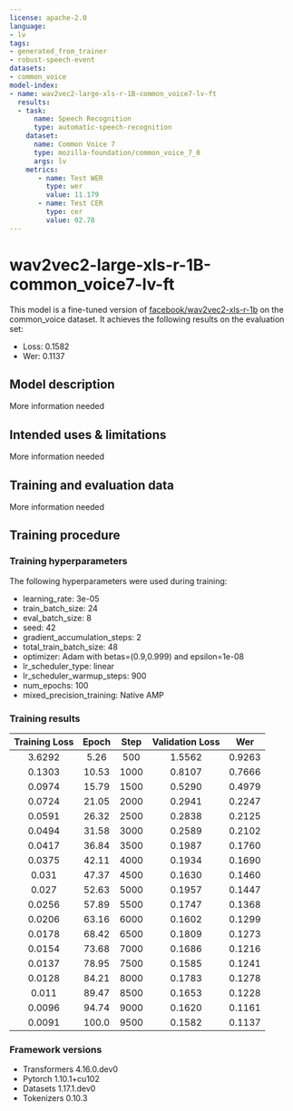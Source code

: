 ```yaml
---
license: apache-2.0
language:
- lv
tags:
- generated_from_trainer
- robust-speech-event
datasets:
- common_voice
model-index:
- name: wav2vec2-large-xls-r-1B-common_voice7-lv-ft
  results:
  - task: 
      name: Speech Recognition
      type: automatic-speech-recognition
    dataset:
      name: Common Voice 7
      type: mozilla-foundation/common_voice_7_0
      args: lv
    metrics:
       - name: Test WER
         type: wer
         value: 11.179
       - name: Test CER
         type: cer
         value: 02.78         
---
```


<!-- This model card has been generated automatically according to the information the Trainer had access to. You
should probably proofread and complete it, then remove this comment. -->

# wav2vec2-large-xls-r-1B-common_voice7-lv-ft

This model is a fine-tuned version of [facebook/wav2vec2-xls-r-1b](https://huggingface.co/facebook/wav2vec2-xls-r-1b) on the common_voice dataset.
It achieves the following results on the evaluation set:
- Loss: 0.1582
- Wer: 0.1137

## Model description

More information needed

## Intended uses & limitations

More information needed

## Training and evaluation data

More information needed

## Training procedure

### Training hyperparameters

The following hyperparameters were used during training:
- learning_rate: 3e-05
- train_batch_size: 24
- eval_batch_size: 8
- seed: 42
- gradient_accumulation_steps: 2
- total_train_batch_size: 48
- optimizer: Adam with betas=(0.9,0.999) and epsilon=1e-08
- lr_scheduler_type: linear
- lr_scheduler_warmup_steps: 900
- num_epochs: 100
- mixed_precision_training: Native AMP

### Training results

| Training Loss | Epoch | Step | Validation Loss | Wer    |
|:-------------:|:-----:|:----:|:---------------:|:------:|
| 3.6292        | 5.26  | 500  | 1.5562          | 0.9263 |
| 0.1303        | 10.53 | 1000 | 0.8107          | 0.7666 |
| 0.0974        | 15.79 | 1500 | 0.5290          | 0.4979 |
| 0.0724        | 21.05 | 2000 | 0.2941          | 0.2247 |
| 0.0591        | 26.32 | 2500 | 0.2838          | 0.2125 |
| 0.0494        | 31.58 | 3000 | 0.2589          | 0.2102 |
| 0.0417        | 36.84 | 3500 | 0.1987          | 0.1760 |
| 0.0375        | 42.11 | 4000 | 0.1934          | 0.1690 |
| 0.031         | 47.37 | 4500 | 0.1630          | 0.1460 |
| 0.027         | 52.63 | 5000 | 0.1957          | 0.1447 |
| 0.0256        | 57.89 | 5500 | 0.1747          | 0.1368 |
| 0.0206        | 63.16 | 6000 | 0.1602          | 0.1299 |
| 0.0178        | 68.42 | 6500 | 0.1809          | 0.1273 |
| 0.0154        | 73.68 | 7000 | 0.1686          | 0.1216 |
| 0.0137        | 78.95 | 7500 | 0.1585          | 0.1241 |
| 0.0128        | 84.21 | 8000 | 0.1783          | 0.1278 |
| 0.011         | 89.47 | 8500 | 0.1653          | 0.1228 |
| 0.0096        | 94.74 | 9000 | 0.1620          | 0.1161 |
| 0.0091        | 100.0 | 9500 | 0.1582          | 0.1137 |


### Framework versions

- Transformers 4.16.0.dev0
- Pytorch 1.10.1+cu102
- Datasets 1.17.1.dev0
- Tokenizers 0.10.3
